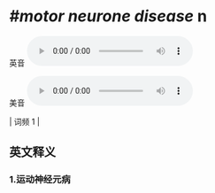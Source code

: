 # ***\#motor neurone disease*** n
英音
<audio src="./media/motor neurone disease1.aac" controls="controls"></audio>

美音
<audio src="./media/motor neurone disease2.aac" controls="controls"></audio>



| 词频 1 |  

英文释义
---
### 1.**运动神经元病**  


